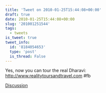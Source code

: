```yaml
---
title: 'Tweet on 2010-01-25T15:44:08+00:00'
draft: true
date: 2010-01-25T15:44:08+00:00
slug: '201001251544'
tags:
  - tweets
is_tweet: true
tweet_info:
  id: '8184054653'
  type: 'post'
  is_thread: False
---
```




Yes, now you can tour the real Dharavi: http://www.realitytoursandtravel.com #fb

[Discussion](https://x.com/sytelus/status/8184054653)
